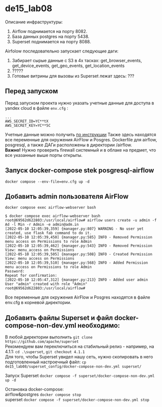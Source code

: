 # de15_lab08

Описание инфраструктуры:
1. Airflow поднимается на порту 8082.
2. База данных postgres на порту 5438.
3. Superset поднимается на порту 8088.  

Airfolow последовательно запускает следующие даги:
1. Забирает сырые данные с S3 в 4х тасках: get_browser_events, get_device_events, get_geo_events, get_location_events  
2. ?????  
3. Готовые витрины для вызовы из Superset лежат здесь: ???  


## Перед запуском
Перед запуском проекта нужно указать учетные данные для доступа в yandex cloud в файле `env.cfg` :
```
...
AWS_SECRET_ID=YC**tX
AWS_SECRET_KEY=YC**5C
```
Учетные данные можно получить <a href="https://yandex.cloud/ru/docs/iam/operations/sa/create-access-key#console_1">по инструкции</a>
Также здесь  находятся все переменные для окружения AirFlow и Posgres.
Dockerfile для airflow, posgresql, а также ДАГи расположены в директории /airflow.  
**Важно!** Нужно проверить firewall системный и в облаке на предмет, что все указанные выше порты открыты.

## Запуск docker-compose stek posgresql-airflow

```shell
docker compose --env-file=env.cfg up -d
```

## Добавить admin пользователя AirFlow
`docker compose exec airflow-webserver bash`  
```shell
$ docker compose exec airflow-webserver bash
root@69562d622803:/usr/local/airflow# airflow users create -u admin -f Ad -l Min -r Admin -e admin@adm.in
[2022-05-10 12:05:39,359] {manager.py:807} WARNING - No user yet created, use flask fab command to do it.
[2022-05-10 12:05:39,450] {manager.py:585} INFO - Removed Permission menu access on Permissions to role Admin
[2022-05-10 12:05:39,462] {manager.py:543} INFO - Removed Permission View: menu_access on Permissions
[2022-05-10 12:05:39,505] {manager.py:508} INFO - Created Permission View: menu access on Permissions
[2022-05-10 12:05:39,510] {manager.py:568} INFO - Added Permission menu access on Permissions to role Admin
Password:
Repeat for confirmation:
[2022-05-10 12:05:47,312] {manager.py:213} INFO - Added user admin
User "admin" created with role "Admin"
root@69562d622803:/usr/local/airflow# 
```

Все переменные для окружения AirFlow и Posgres находятся в файле env.cfg в корневой директории.

## Добавить файлы Superset и файл docker-compose-non-dev.yml необходимо:

В любой директории выполнить `git clone https://github.com/apache/superset`  
Рекомендуем вам переключиться на стабильный релиз - например, на 4.1.1: `cd .\superset`, `git checkout 4.1.1`  
Для того, чтобы Superset увидел нашу сеть, нужно скопировать в него подготовленный настроечный файл:
`cp de15_lab08/superset_config/docker-compose-non-dev.yml superset/`

Запуск Superset
`docker compose -f superset/docker-compose-non-dev.yml up -d`

Остановка docker-compose:  
airflow&postgres `docker compose stop`  
superset `docker compose -f superset/docker-compose-non-dev.yml stop`